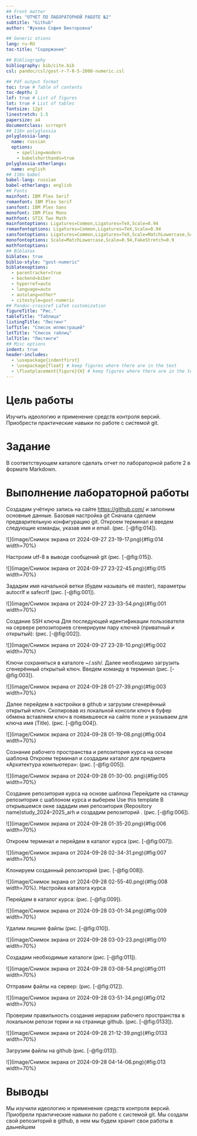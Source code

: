 ```yaml
---
## Front matter
title: "ОТЧЕТ ПО ЛАБОРАТОРНОЙ РАБОТЕ №2"
subtitle: "Github"
author: "Жукова София Викторовна"

## Generic otions
lang: ru-RU
toc-title: "Содержание"

## Bibliography
bibliography: bib/cite.bib
csl: pandoc/csl/gost-r-7-0-5-2008-numeric.csl

## Pdf output format
toc: true # Table of contents
toc-depth: 2
lof: true # List of figures
lot: true # List of tables
fontsize: 12pt
linestretch: 1.5
papersize: a4
documentclass: scrreprt
## I18n polyglossia
polyglossia-lang:
  name: russian
  options:
	- spelling=modern
	- babelshorthands=true
polyglossia-otherlangs:
  name: english
## I18n babel
babel-lang: russian
babel-otherlangs: english
## Fonts
mainfont: IBM Plex Serif
romanfont: IBM Plex Serif
sansfont: IBM Plex Sans
monofont: IBM Plex Mono
mathfont: STIX Two Math
mainfontoptions: Ligatures=Common,Ligatures=TeX,Scale=0.94
romanfontoptions: Ligatures=Common,Ligatures=TeX,Scale=0.94
sansfontoptions: Ligatures=Common,Ligatures=TeX,Scale=MatchLowercase,Scale=0.94
monofontoptions: Scale=MatchLowercase,Scale=0.94,FakeStretch=0.9
mathfontoptions:
## Biblatex
biblatex: true
biblio-style: "gost-numeric"
biblatexoptions:
  - parentracker=true
  - backend=biber
  - hyperref=auto
  - language=auto
  - autolang=other*
  - citestyle=gost-numeric
## Pandoc-crossref LaTeX customization
figureTitle: "Рис."
tableTitle: "Таблица"
listingTitle: "Листинг"
lofTitle: "Список иллюстраций"
lotTitle: "Список таблиц"
lolTitle: "Листинги"
## Misc options
indent: true
header-includes:
  - \usepackage{indentfirst}
  - \usepackage{float} # keep figures where there are in the text
  - \floatplacement{figure}{H} # keep figures where there are in the text
---
```


# Цель работы

Изучить идеологию и применение средств контроля версий. Приобрести
практические навыки по работе с системой git.

# Задание

В соответствующем каталоге сделать отчет по лабораторной работе 2 в формате Markdown.


# Выполнение лабораторной работы

Создадим учётную запись на сайте https://github.com/ и заполним
основные данные.
Базовая настройка git
Сначала сделаем предварительную конфигурацию git. Откроем терминал
и введем следующие команды, указав имя и email. (рис. [-@fig:014]).

![](image/Снимок экрана от 2024-09-27 23-19-17.png){#fig:014 width=70%}

Настроим utf-8 в выводе сообщений git (рис. [-@fig:015]).

![](image/Снимок экрана от 2024-09-27 23-22-45.png){#fig:015 width=70%}

Зададим имя начальной ветки (будем называть её master), параметры
autocrlf и safecrlf (рис. [-@fig:001]). 

![](image/Снимок экрана от 2024-09-27 23-33-54.png){#fig:001 width=70%}

Создание SSH ключа
Для последующей идентификации пользователя на сервере репозиториев
сгенерируем пару ключей (приватный и открытый): (рис. [-@fig:002]).

![](image/Снимок экрана от 2024-09-27 23-28-10.png){#fig:002 width=70%}

Ключи сохраняться в каталоге ~/.ssh/.
Далее необходимо загрузить сгенерённый открытый ключ.
Введем команду в терминал (рис. [-@fig:003]).

![](image/Снимок экрана от 2024-09-28 01-27-39.png){#fig:003 width=70%}

Далее перейдем в настройки в github и загрузим сгенерённый открытый
ключ.
Скопировав из локальной консоли ключ в буфер обмена вставляем ключ в
появившееся на сайте поле и указываем для ключа имя (Title). (рис. [-@fig:004]).

![](image/Снимок экрана от 2024-09-28 01-19-08.png){#fig:004 width=70%}

Сознание рабочего пространства и репозитория курса на основе
шаблона
Откроем терминал и создадим каталог для предмета «Архитектура
компьютера»: (рис. [-@fig:005]).

![](image/Снимок экрана от 2024-09-28 01-30-00. png){#fig:005 width=70%}

Создание репозитория курса на основе шаблона
Перейдите на станицу репозитория с шаблоном курса и выберем Use this
template
В открывшемся окне зададим имя репозитория (Repository name)study_2024–2025_arh и создадим репозиторий . (рис. [-@fig:006]).

![](image/Снимок экрана от 2024-09-28 01-35-20.png){#fig:006 width=70%}

Откроем терминал и перейдем в каталог курса (рис. [-@fig:007]).

![](image/Снимок экрана от 2024-09-28 02-34-31.png){#fig:007 width=70%}

Клонируем созданный репозиторий (рис. [-@fig:008]).

![](image/Снимок экрана от 2024-09-28 02-55-40.png){#fig:008 width=70%}. Настройка каталога курса

Перейдем в каталог курса: (рис. [-@fig:009]).

![](image/Снимок экрана от 2024-09-28 03-01-34.png){#fig:009 width=70%}

Удалим лишние файлы (рис. [-@fig:010]).

![](image/Снимок экрана от 2024-09-28 03-03-23.png){#fig:010 width=70%}

Cоздадим необходимые каталоги (рис. [-@fig:011]).

![](image/Снимок экрана от 2024-09-28 03-08-54.png){#fig:011 width=70%}

Отправим файлы на сервер: (рис. [-@fig:012]).

![](image/Снимок экрана от 2024-09-28 03-51-34.png){#fig:012 width=70%}

Проверим правильность создания иерархии рабочего пространства в
локальном репози тории и на странице github. (рис. [-@fig:0133]).

![](image/Снимок экрана от 2024-09-28 21-12-39.png){#fig:0133 width=70%}

Загрузим файлы на github (рис. [-@fig:013]).

![](image/Снимок экрана от 2024-09-28 04-14-06.png){#fig:013 width=70%}
 

# Выводы
Мы изучили идеологию и применение средств контроля версий.
Приобрели практические навыки по работе с системой git. Мы создали свой
репозиторий в github, в нем мы будем хранит свои работы в даьнейшем
